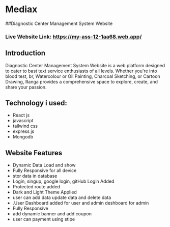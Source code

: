 # Mediax
##Diagnostic Center Management System Website




### Live Website Link: https://my-ass-12-1aa68.web.app/
## Introduction

Diagnostic Center Management System Website is a web platform designed to cater to bast text service enthusiasts of all levels. Whether you're into blood test, br, Watercolour or Oil Painting, Charcoal Sketching, or Cartoon Drawing, Ranga provides a comprehensive space to explore, create, and share your passion.

## Technology i used:
 - React js
 - javascript
 - tailwind css
 - express js 
 - Mongodb

## Website Features
- Dynamic  Data Load and show
- Fully Responsive for all device
- stor data in database
- Login, singup, google login, gitHub Login Added
- Protected route added
- Dark and Light Theme Applied
- user can add data update data and delete data
- .User Dashboard added for user and admin deshboard for admin
- Fully Responsive
- add dynamic banner and add coupon
- user can payment using stipe
 
